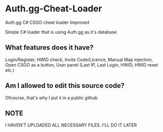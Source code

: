 # Auth.gg-Cheat-Loader
Auth.gg C# CSGO cheat loader Improved

Simple C# loader that is using Auth.gg as it's database

What features does it have?
-
Login/Register,
HWID check,
Invite Code/Licence,
Manual Map injection,
Open CSGO as a button,
User panel (Last IP, Last Login, HWID, HWID reset etc.)

Am I allowed to edit this source code?
-

Ofcourse, that's why I put it in a public github

NOTE
---

I HAVEN'T UPLOADED ALL NECESSARY FILES. I'LL DO IT LATER
